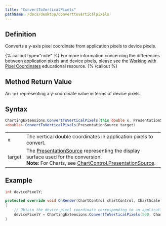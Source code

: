 ```yaml
---
title: "ConvertToVerticalPixels"
pathName: /docs/desktop/converttoverticalpixels
---
```


## Definition

Converts a y-axis pixel coordinate from application pixels to device pixels.

{% callout type="note" %}
For more information concerning the differences between application pixels and device pixels, please see the [Working with Pixel Coordinates](/docs/desktop/working_with_pixel_coordinates) educational resource.
{% /callout %}

## Method Return Value

An `int` representing a y-coordinate value in terms of device pixels.

## Syntax

```csharp
ChartingExtensions.ConvertToVerticalPixels(this double x, PresentationSource target)
<double>.ConvertToVerticalPixels(PresentationSource target)
```

|  |  |
| --- | --- |
| x | The vertical double coordinates in application pixels to convert. |
| target | The [PresentationSource](https://msdn.microsoft.com/en-us/library/system.windows.presentationsource(v=vs.110).aspx) representing the display surface used for the conversion. <br> **Note**: For Charts, see [ChartControl.PresentationSource](/docs/desktop/presentationsource). |

## Example

```csharp
int devicePixelY;

protected override void OnRender(ChartControl chartControl, ChartScale chartScale)
{
    // Obtain the device-pixel coordinate corresponding to an application-pixel Y value of 500
    devicePixelY = ChartingExtensions.ConvertToVerticalPixels(500, ChartControl.PresentationSource);
}
```
